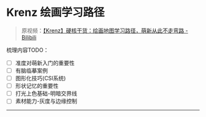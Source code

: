 # Krenz 绘画学习路径

> 原视频：[【Krenz】硬核干货：绘画地图学习路径，萌新从此不走弯路 - Bilibili](https://www.bilibili.com/video/BV1vJ411T7ob)

梳理内容TODO：

- [ ] 准度对萌新入门的重要性
- [ ] 有脑临摹案例
- [ ] 图形化技巧(CSI系统)
- [ ] 形状记忆的重要性
- [ ] 打光上色基础-明暗交界线
- [ ] 素材能力-灰度与边缘控制

---

